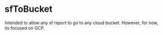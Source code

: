 # sfToBucket
Intended to allow any sf report to go to any cloud bucket. However, for now, its focused on GCP.
